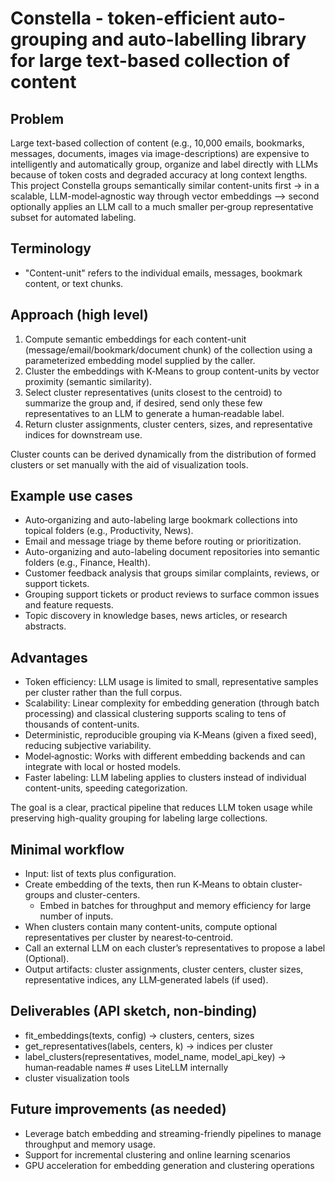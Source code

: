 # Constella - token-efficient auto-grouping and auto-labelling library for large text-based collection of content

## Problem
Large text-based collection of content (e.g., 10,000 emails, bookmarks, messages, documents, images via image-descriptions) are expensive to intelligently and automatically group, organize and label directly with LLMs because of token costs and degraded accuracy at long context lengths. This project Constella groups semantically similar content-units first -> in a scalable, LLM-model‑agnostic way through vector embeddings —> second optionally applies an LLM call to a much smaller per‑group representative subset for automated labeling.

## Terminology
- "Content-unit" refers to the individual emails, messages, bookmark content, or text chunks.

## Approach (high level)
1. Compute semantic embeddings for each content-unit (message/email/bookmark/document chunk) of the collection using a parameterized embedding model supplied by the caller.
2. Cluster the embeddings with K‑Means to group content-units by vector proximity (semantic similarity).
3. Select cluster representatives (units closest to the centroid) to summarize the group and, if desired, send only these few representatives to an LLM to generate a human‑readable label.
4. Return cluster assignments, cluster centers, sizes, and representative indices for downstream use.

Cluster counts can be derived dynamically from the distribution of formed clusters or set manually with the aid of visualization tools.

## Example use cases
- Auto‑organizing and auto-labeling large bookmark collections into topical folders (e.g., Productivity, News).
- Email and message triage by theme before routing or prioritization.
- Auto-organizing and auto-labeling document repositories into semantic folders (e.g., Finance, Health).
- Customer feedback analysis that groups similar complaints, reviews, or support tickets.
- Grouping support tickets or product reviews to surface common issues and feature requests.
- Topic discovery in knowledge bases, news articles, or research abstracts.

## Advantages
- Token efficiency: LLM usage is limited to small, representative samples per cluster rather than the full corpus.
- Scalability: Linear complexity for embedding generation (through batch processing) and classical clustering supports scaling to tens of thousands of content-units.
- Deterministic, reproducible grouping via K‑Means (given a fixed seed), reducing subjective variability.
- Model‑agnostic: Works with different embedding backends and can integrate with local or hosted models.
- Faster labeling: LLM labeling applies to clusters instead of individual content-units, speeding categorization.

The goal is a clear, practical pipeline that reduces LLM token usage while preserving high-quality grouping for labeling large collections.

## Minimal workflow
- Input: list of texts plus configuration.
- Create embedding of the texts, then run K‑Means to obtain cluster-groups and cluster-centers.
  - Embed in batches for throughput and memory efficiency for large number of inputs.
- When clusters contain many content-units, compute optional representatives per cluster by nearest‑to‑centroid.
- Call an external LLM on each cluster’s representatives to propose a label (Optional).
- Output artifacts: cluster assignments, cluster centers, cluster sizes, representative indices, any LLM‑generated labels (if used).

## Deliverables (API sketch, non‑binding)
- fit_embeddings(texts, config) → clusters, centers, sizes
- get_representatives(labels, centers, k) → indices per cluster
- label_clusters(representatives, model_name, model_api_key) → human‑readable names # uses LiteLLM internally
- cluster visualization tools

## Future improvements (as needed)
- Leverage batch embedding and streaming-friendly pipelines to manage throughput and memory usage.
- Support for incremental clustering and online learning scenarios
- GPU acceleration for embedding generation and clustering operations
